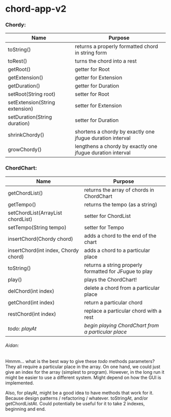 # chord-app-v2

### Chordy:

Name | Purpose
 --- | --- 
toString() | returns a properly formatted chord in string form
toRest() | turns the chord into a rest
getRoot() | getter for Root
getExtension() | getter for Extension
getDuration() | getter for Duration
setRoot(String root) | setter for Root
setExtension(String extension) | setter for Extension
setDuration(String duration) | setter for Duration
shrinkChordy() | shortens a chordy by exactly one jfugue duration interval
growChordy() | lengthens a chordy by exactly one jfugue duration interval

### ChordChart:

Name | Purpose
 --- | --- 
getChordList() | returns the array of chords in ChordChart
getTempo() | returns the tempo (as a string)
setChordList(ArrayList<Chordy> chordList) | setter for ChordList
setTempo(String tempo) | setter for Tempo
insertChord(Chordy chord) | adds a chord to the end of the chart
insertChord(int index, Chordy chord) | adds a chord to a particular place
toString() | returns a string properly formatted for JFugue to play
play() | plays the ChordChart!
delChord(int index) | delete a chord from a particular place
getChord(int index) | return a particular chord
restChord(int index) | replace a particular chord with a rest
*todo: playAt* | *begin playing ChordChart from a particular place*

###### Aidan:
  Hmmm... what is the best way to give these *todo* methods parameters?
  They all require a particular place in the array.
  On one hand, we could just give an index for the array (simplest to program).
  However, in the long run it might be easier to use a different system.
  Might depend on how the GUI is implemented.
 
 Also, for playAt, might be a good idea to have methods that work for it.
 Because design patterns / refactoring / whatever.
 toStringAt, and/or getChordListAt.
 Could potentially be useful for it to take 2 indexes, beginning and end.
